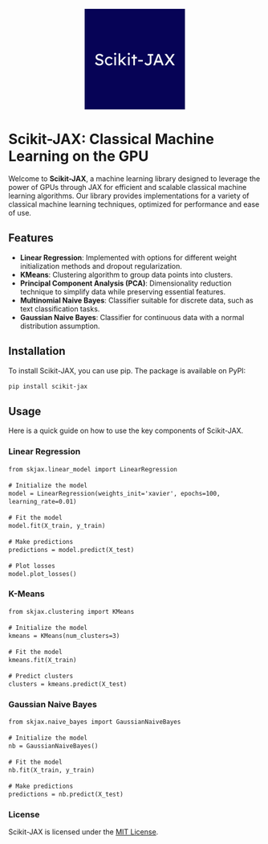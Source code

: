 <p align="center">
  <img src="assets/logo.png" alt="Alt text"/>
</p>

# Scikit-JAX: Classical Machine Learning on the GPU

Welcome to **Scikit-JAX**, a machine learning library designed to leverage the power of GPUs through JAX for efficient and scalable classical machine learning algorithms. Our library provides implementations for a variety of classical machine learning techniques, optimized for performance and ease of use.

## Features

- **Linear Regression**: Implemented with options for different weight initialization methods and dropout regularization.
- **KMeans**: Clustering algorithm to group data points into clusters.
- **Principal Component Analysis (PCA)**: Dimensionality reduction technique to simplify data while preserving essential features.
- **Multinomial Naive Bayes**: Classifier suitable for discrete data, such as text classification tasks.
- **Gaussian Naive Bayes**: Classifier for continuous data with a normal distribution assumption.

## Installation

To install Scikit-JAX, you can use pip. The package is available on PyPI:

```bash
pip install scikit-jax
```

## Usage

Here is a quick guide on how to use the key components of Scikit-JAX.

### Linear Regression
```
from skjax.linear_model import LinearRegression

# Initialize the model
model = LinearRegression(weights_init='xavier', epochs=100, learning_rate=0.01)

# Fit the model
model.fit(X_train, y_train)

# Make predictions
predictions = model.predict(X_test)

# Plot losses
model.plot_losses()
```

### K-Means
```
from skjax.clustering import KMeans

# Initialize the model
kmeans = KMeans(num_clusters=3)

# Fit the model
kmeans.fit(X_train)

# Predict clusters
clusters = kmeans.predict(X_test)
```

### Gaussian Naive Bayes
```
from skjax.naive_bayes import GaussianNaiveBayes

# Initialize the model
nb = GaussianNaiveBayes()

# Fit the model
nb.fit(X_train, y_train)

# Make predictions
predictions = nb.predict(X_test)
```

### License

Scikit-JAX is licensed under the [MIT License](LICENSE.txt).